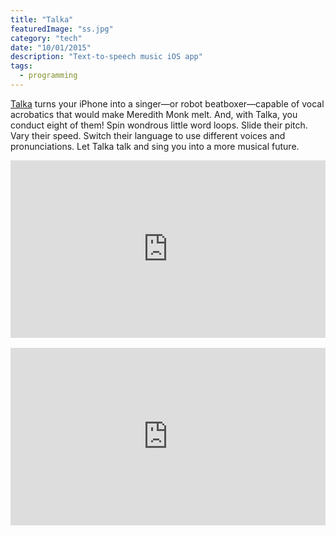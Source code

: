 ```yaml
---
title: "Talka"
featuredImage: "ss.jpg"
category: "tech"
date: "10/01/2015"
description: "Text-to-speech music iOS app"
tags:
  - programming
---
```


<a href="https://itunes.apple.com/us/app/talka/id1046174058?mt=8">Talka</a> turns your iPhone into a singer&mdash;or robot beatboxer&mdash;capable of vocal acrobatics that would make Meredith Monk melt. And, with Talka, you conduct eight of them! Spin wondrous little word loops. Slide their pitch. Vary their speed. Switch their language to use different voices and pronunciations. Let Talka talk and sing you into a more musical future.

<!-- Talka was made over two weeks in October 2015 as a final project for the <a href="http://codepath.com/">Codepath</a> iOS for Designers class, where it won the award for Best iOS App. -->

<div style="position: relative; width: 100%; height: 0; padding-bottom: 56.25%;">

<iframe style="position: absolute; top: 0; left: 0; width: 100%; height: 100%;" src="https://www.youtube.com/embed/lWMDW_RzU90" frameborder="0" allowfullscreen></iframe>
</div>
<br/>
<div style="position: relative; width: 100%; height: 0; padding-bottom: 56.25%;">
<iframe style="position: absolute; top: 0; left: 0; width: 100%; height: 100%;" src="https://www.youtube.com/embed/lhJFkRuibjg" frameborder="0" allowfullscreen></iframe>
</div>
<!-- <iframe width="560" height="315" src="https://www.youtube.com/embed/lWMDW_RzU90" frameborder="0" allow="autoplay; encrypted-media" allowfullscreen></iframe> -->
<!-- <iframe width="560" height="315" src="https://www.youtube.com/embed/lhJFkRuibjg" frameborder="0" allow="autoplay; encrypted-media" allowfullscreen></iframe> -->
<!-- <iframe width="560" height="315" src="https://www.youtube.com/embed/lWMDW_RzU90" frameborder="0" allow="autoplay; encrypted-media" allowfullscreen></iframe> -->
